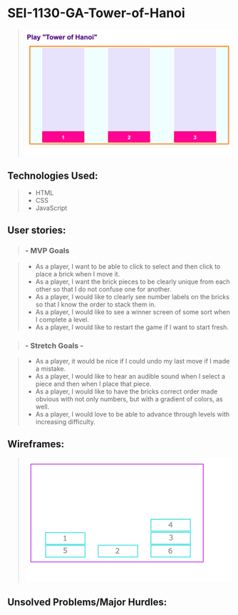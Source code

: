 # SEI-1130-GA-Tower-of-Hanoi

> ![screenshot](Screenshot.png)
 
## Technologies Used:  

> - HTML
> - CSS
> - JavaScript

## User stories:

>### - MVP Goals 

>- As a player, I want to be able to click to select and then click to place a brick when I move it.
>- As a player, I want the brick pieces to be clearly unique from each other so that I do not confuse one for another.
>- As a player, I would like to clearly see number labels on the bricks so that I know the order to stack them in.
>- As a player, I would like to see a winner screen of some sort when I complete a level.
>- As a player, I would like to restart the game if I want to start fresh.

> ### - Stretch Goals -

>- As a player, it would be nice if I could undo my last move if I made a mistake.
>- As a player, I would like to hear an audible sound when I select a piece and then when I place that piece.
>- As a player, I would like to have the bricks correct order made obvious with not only numbers, but with a gradient of colors, as well.
>- As a player, I would love to be able to advance through levels with increasing difficulty.

## Wireframes:

> ![wireframe screenshot](wireframe.png)

## Unsolved Problems/Major Hurdles:
